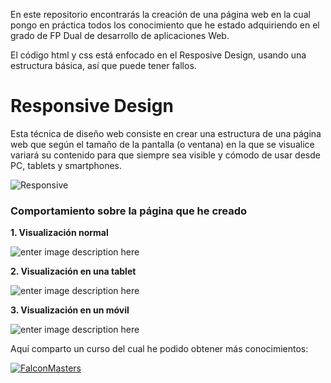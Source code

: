 En este repositorio encontrarás la creación de una página web en la cual pongo en práctica todos los conocimiento que he estado adquiriendo en el grado de FP Dual de desarrollo de aplicaciones Web.

El código html y css está enfocado en el Resposive Design, usando una estructura básica, así que puede tener fallos.

Responsive Design
=======
Esta técnica de diseño web consiste en crear una estructura de una página web que según el tamaño de la pantalla (o ventana) en la que se visualice variará su contenido para que siempre sea visible y cómodo de usar desde PC, tablets y smartphones.

![Responsive](http://interaktiba.com/blog/wp-content/uploads/2014/06/dise%C3%B1o-web-responsivo.jpg)



### Comportamiento sobre la página que he creado ###

 **1. Visualización normal**
 
![enter image description here](https://lh3.googleusercontent.com/-XzliDzyJrsI/Vq_0N_AlMhI/AAAAAAAAI9k/qZ83UeF57Sg/s0/maqueta_sitio.png "maqueta_sitio.png")

 **2. Visualización en una tablet**

![enter image description here](https://lh3.googleusercontent.com/-dchR5o3mLQU/Vq_zq8mdL-I/AAAAAAAAI9M/kMFH2DoBOI0/s0/Sin+t%25C3%25ADtulo2.png "Sin título2.png")


 **3. Visualización en un móvil**

![enter image description here](https://lh3.googleusercontent.com/-w3mcFGUt9ak/Vq_zxF47k5I/AAAAAAAAI9Y/jNRco0E9iec/s0/Sin+t%25C3%25ADtulo.png "Sin título.png")





Aquí comparto un curso del cual he podido obtener más conocimientos:

[![FalconMasters](https://lh3.googleusercontent.com/-K9_v1kLM5nc/U78UBgW0KWI/AAAAAAAAANQ/W9gR10BkkWA/s630-fcrop64=1,004d0000ffffff74/googleplus.jpg)](https://www.youtube.com/user/FalconMasters "Disfruta!")



